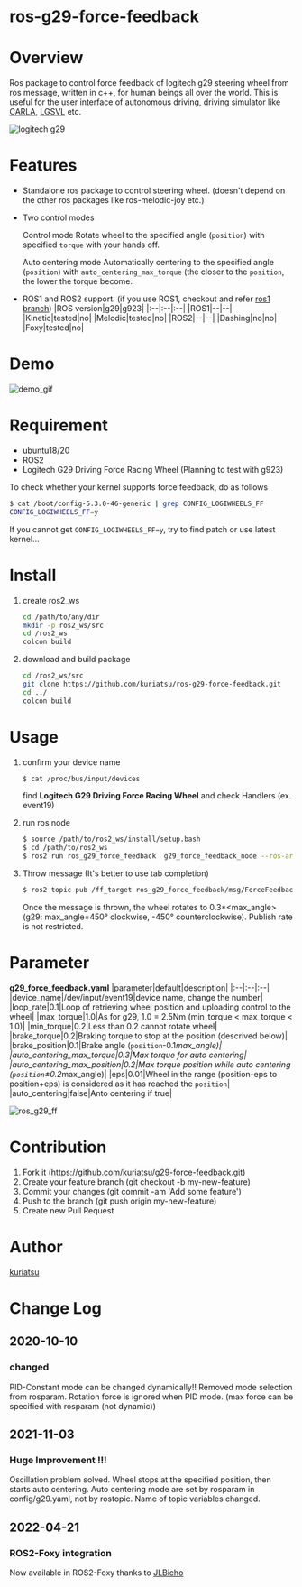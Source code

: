 ros-g29-force-feedback
====

# Overview
Ros package to control force feedback of logitech g29 steering wheel from ros message, written in c++, for human beings all over the world.
This is useful for the user interface of autonomous driving, driving simulator like [CARLA](https://carla.org/), [LGSVL](https://www.lgsvlsimulator.com/) etc.

![logitech g29](https://github.com/kuriatsu/ros-g29-force-feedback/blob/image/images/logicoolg29.png)

# Features
* Standalone ros package to control steering wheel. (doesn't depend on the other ros packages like ros-melodic-joy etc.)
* Two control modes

    Control mode
    Rotate wheel to the specified angle (`position`) with specified `torque` with your hands off.

    Auto centering mode
    Automatically centering to the specified angle (`position`) with `auto_centering_max_torque` (the closer to the `position`, the lower the torque become.


* ROS1 and ROS2 support. (if you use ROS1, checkout and refer [ros1 branch](https://github.com/kuriatsu/ros-g29-force-feedback/tree/ros1))
    |ROS version|g29|g923|
    |:--|:--|:--|
    |ROS1|--|--|
    |Kinetic|tested|no|
    |Melodic|tested|no|
    |ROS2|--|--|
    |Dashing|no|no|
    |Foxy|tested|no|

# Demo
![demo_gif](https://github.com/kuriatsu/ros-g29-force-feedback/blob/image/images/force_feedback_test.gif)

# Requirement
* ubuntu18/20
* ROS2
* Logitech G29 Driving Force Racing Wheel (Planning to test with g923)

To check whether your kernel supports force feedback, do as follows
```bash
$ cat /boot/config-5.3.0-46-generic | grep CONFIG_LOGIWHEELS_FF
CONFIG_LOGIWHEELS_FF=y
```  
If you cannot get `CONFIG_LOGIWHEELS_FF=y`, try to find patch or use latest kernel...

# Install
1. create ros2_ws
    ```bash
    cd /path/to/any/dir
    mkdir -p ros2_ws/src
    cd /ros2_ws
    colcon build
    ```
1. download and build package
    ```bash
    cd /ros2_ws/src
    git clone https://github.com/kuriatsu/ros-g29-force-feedback.git
    cd ../
    colcon build
    ```
    
# Usage
1. confirm your device name
    ```bash
    $ cat /proc/bus/input/devices
    ```
    find **Logitech G29 Driving Force Racing Wheel** and check Handlers (ex. event19)

1. run ros node
    ```bash
    $ source /path/to/ros2_ws/install/setup.bash
    $ cd /path/to/ros2_ws
    $ ros2 run ros_g29_force_feedback  g29_force_feedback_node --ros-args --params-file /path/to/ros2_ws/install/ros_g29_force_feedback/share/ros_g29_force_feedback/config/g29.yaml 
    ```

1. Throw message (It's better to use tab completion)  
    ```bash
    $ ros2 topic pub /ff_target ros_g29_force_feedback/msg/ForceFeedback "{header: {stamp: {sec: 0, nanosec: 0}, frame_id: ''}, position: 0.0, torque: 0.1}"
    ```
    Once the message is thrown, the wheel rotates to 0.3*<max_angle> (g29: max_angle=450° clockwise, -450° counterclockwise).
    Publish rate is not restricted.
    
# Parameter

**g29_force_feedback.yaml**
|parameter|default|description|
|:--|:--|:--|
|device_name|/dev/input/event19|device name, change the number|
|loop_rate|0.1|Loop of retrieving wheel position and uploading control to the wheel|
|max_torque|1.0|As for g29, 1.0 = 2.5Nm (min_torque < max_torque < 1.0)|
|min_torque|0.2|Less than 0.2 cannot rotate wheel|
|brake_torque|0.2|Braking torque to stop at the position (descrived below)|
|brake_position|0.1|Brake angle (`position`-0.1*max_angle)|
|auto_centering_max_torque|0.3|Max torque for auto centering|
|auto_centering_max_position|0.2|Max torque position while auto centering (`position`±0.2*max_angle)|
|eps|0.01|Wheel in the range (position-eps to position+eps) is considered as it has reached the `position`|
|auto_centering|false|Anto centering if true|

![ros_g29_ff](https://user-images.githubusercontent.com/38074802/167057448-1fa21956-ae91-4e51-bee4-1fcdc05cae51.png)


# Contribution
1. Fork it (https://github.com/kuriatsu/g29-force-feedback.git)
1. Create your feature branch (git checkout -b my-new-feature)
1. Commit your changes (git commit -am 'Add some feature')
1. Push to the branch (git push origin my-new-feature)
1. Create new Pull Request


# Author

[kuriatsu](https://github.com/kuriatsu)

# Change Log

## 2020-10-10
### changed
PID-Constant mode can be changed dynamically!!
Removed mode selection from rosparam.
Rotation force is ignored when PID mode. (max force can be specified with rosparam (not dynamic))

## 2021-11-03
### Huge Improvement !!! 
Oscillation problem solved.
Wheel stops at the specified position, then starts auto centering.
Auto centering mode are set by rosparam in config/g29.yaml, not by rostopic.
Name of topic variables changed.

## 2022-04-21

### ROS2-Foxy integration
Now available in ROS2-Foxy thanks to [JLBicho](https://github.com/JLBicho)
